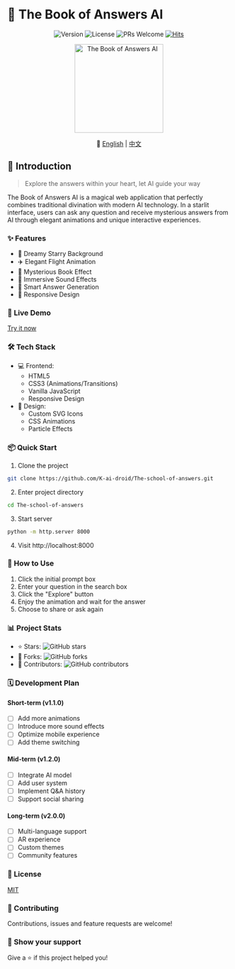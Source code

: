 # 🌟 The Book of Answers AI

<div align="center">

![Version](https://img.shields.io/badge/version-1.0.0-blue.svg?cacheSeconds=2592000)
![License](https://img.shields.io/badge/License-MIT-yellow.svg)
![PRs Welcome](https://img.shields.io/badge/PRs-welcome-brightgreen.svg)
[![Hits](https://hits.seeyoufarm.com/api/count/incr/badge.svg?url=https%3A%2F%2Fgithub.com%2FK-ai-droid%2FThe-school-of-answers&count_bg=%2379C83D&title_bg=%23555555&icon=&icon_color=%23E7E7E7&title=hits&edge_flat=false)](https://hits.seeyoufarm.com)

<img src="images/book.png" alt="The Book of Answers AI" width="200"/>

📖 [English](README.md) | [中文](README_zh.md)

</div>

## 🌈 Introduction

> Explore the answers within your heart, let AI guide your way

The Book of Answers AI is a magical web application that perfectly combines traditional divination with modern AI technology. In a starlit interface, users can ask any question and receive mysterious answers from AI through elegant animations and unique interactive experiences.

### ✨ Features

- 🌠 Dreamy Starry Background
- ✈️ Elegant Flight Animation
- 📖 Mysterious Book Effect
- 🎵 Immersive Sound Effects
- 🔮 Smart Answer Generation
- 📱 Responsive Design

### 🚀 Live Demo

[Try it now](https://k-ai-droid.github.io/The-school-of-answers/)

### 🛠️ Tech Stack

- 💻 Frontend:
  - HTML5
  - CSS3 (Animations/Transitions)
  - Vanilla JavaScript
  - Responsive Design
- 🎨 Design:
  - Custom SVG Icons
  - CSS Animations
  - Particle Effects

### 📦 Quick Start

1. Clone the project
```bash
git clone https://github.com/K-ai-droid/The-school-of-answers.git
```

2. Enter project directory
```bash
cd The-school-of-answers
```

3. Start server
```bash
python -m http.server 8000
```

4. Visit http://localhost:8000

### 🎯 How to Use

1. Click the initial prompt box
2. Enter your question in the search box
3. Click the "Explore" button
4. Enjoy the animation and wait for the answer
5. Choose to share or ask again

### 📊 Project Stats

- ⭐ Stars: ![GitHub stars](https://img.shields.io/github/stars/K-ai-droid/The-school-of-answers?style=social)
- 🍴 Forks: ![GitHub forks](https://img.shields.io/github/forks/K-ai-droid/The-school-of-answers?style=social)
- 👥 Contributors: ![GitHub contributors](https://img.shields.io/github/contributors/K-ai-droid/The-school-of-answers)

### 🗓️ Development Plan

#### Short-term (v1.1.0)
- [ ] Add more animations
- [ ] Introduce more sound effects
- [ ] Optimize mobile experience
- [ ] Add theme switching

#### Mid-term (v1.2.0)
- [ ] Integrate AI model
- [ ] Add user system
- [ ] Implement Q&A history
- [ ] Support social sharing

#### Long-term (v2.0.0)
- [ ] Multi-language support
- [ ] AR experience
- [ ] Custom themes
- [ ] Community features

### 📝 License

[MIT](LICENSE)

### 🤝 Contributing

Contributions, issues and feature requests are welcome!

### 💖 Show your support

Give a ⭐️ if this project helped you!
